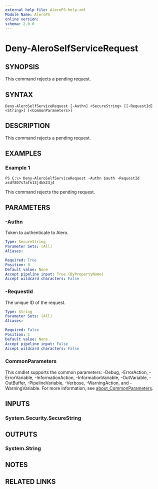 ```yaml
---
external help file: AleroPS-help.xml
Module Name: AleroPS
online version:
schema: 2.0.0
---
```


# Deny-AleroSelfServiceRequest

## SYNOPSIS
This command rejects a pending request.

## SYNTAX

```
Deny-AleroSelfServiceRequest [-Authn] <SecureString> [[-RequestId] <String>] [<CommonParameters>]
```

## DESCRIPTION
This command rejects a pending request.

## EXAMPLES

### Example 1
```
PS C:\> Deny-AleroSelfServiceRequest -Authn $auth -RequestId asdf807s7afn13j4kk23j4
```

This command rejects the pending request.

## PARAMETERS

### -Authn
Token to authenticate to Alero.

```yaml
Type: SecureString
Parameter Sets: (All)
Aliases:

Required: True
Position: 0
Default value: None
Accept pipeline input: True (ByPropertyName)
Accept wildcard characters: False
```

### -RequestId
The unique ID of the request.

```yaml
Type: String
Parameter Sets: (All)
Aliases:

Required: False
Position: 1
Default value: None
Accept pipeline input: False
Accept wildcard characters: False
```

### CommonParameters
This cmdlet supports the common parameters: -Debug, -ErrorAction, -ErrorVariable, -InformationAction, -InformationVariable, -OutVariable, -OutBuffer, -PipelineVariable, -Verbose, -WarningAction, and -WarningVariable. For more information, see [about_CommonParameters](http://go.microsoft.com/fwlink/?LinkID=113216).

## INPUTS

### System.Security.SecureString
## OUTPUTS

### System.String
## NOTES

## RELATED LINKS
